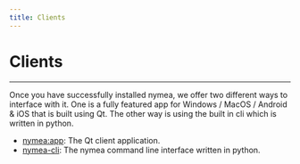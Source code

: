 ```yaml
---
title: Clients
---
```


# Clients
--------------------------------------------

Once you have successfully installed nymea, we offer two different ways to interface with it. One is a fully featured app for Windows / MacOS / Android & iOS that is built using Qt. The other way is using the built in cli which is written in python.


* [nymea:app](/en/wiki/nymea/master/clients/nymea-app): The Qt client application.
* [nymea-cli](/en/wiki/nymea/master/clients/nymea-cli): The nymea command line interface written in python.


